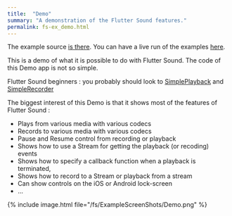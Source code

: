 ```yaml
---
title:  "Demo"
summary: "A demonstration of the Flutter Sound features."
permalink: fs-ex_demo.html
---
```


The example source [is there](https://github.com/canardoux/flutter_sound/blob/master/example/lib/demo/demo.dart). You can have a live run of the examples [here](/tau/fs/live/index.html).

This is a demo of what it is possible to do with Flutter Sound. The code of this Demo app is not so simple.

Flutter Sound beginners : you probably should look to [SimplePlayback](fs-ex_simple_playback.html) and [SimpleRecorder](fs-ex_simple_recorder.html)

The biggest interest of this Demo is that it shows most of the features of Flutter Sound :

* Plays from various media with various codecs
* Records to various media with various codecs
* Pause and Resume control from recording or playback
* Shows how to use a Stream for getting the playback \(or recoding\) events
* Shows how to specify a callback function when a playback is terminated,
* Shows how to record to a Stream or playback from a stream
* Can show controls on the iOS or Android lock-screen
* ...

{% include image.html file="/fs/ExampleScreenShots/Demo.png" %}